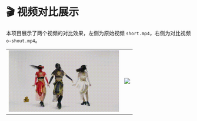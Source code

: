 # 🎬 视频对比展示

本项目展示了两个视频的对比效果，左侧为原始视频 `short.mp4`，右侧为对比视频 `o-shout.mp4`。

<table>
  <tr>
    <td><img src="short2.gif" width="300"></td>
    <td><img src="shout.gif" width="300"></td>
  </tr>
</table>

